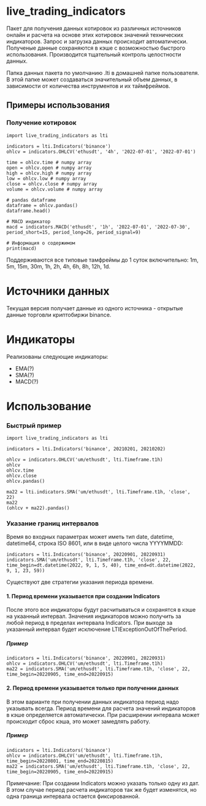 # live_trading_indicators
Пакет для получения данных котировок из различных источников онлайн и расчета на основе этих котировок значений технических индикаторов.
Запрос и загрузка данных происходит автоматически. Полученые данные сохраняются в кэше с возможностью быстрого использования. Производится тщательный контроль целостности данных.

Папка данных пакета по умолчанию .lti в домашней папке пользователя. В этой папке может создаваться значительный объем данных, в зависимости от количества инструментов и их таймфреймов.

## Примеры использования
### Получение котировок
```
import live_trading_indicators as lti

indicators = lti.Indicators('binance')
ohlcv = indicators.OHLCV('ethusdt', '4h', '2022-07-01', '2022-07-01')

time = ohlcv.time # numpy array
open = ohlcv.open # numpy array
high = ohlcv.high # numpy array
low = ohlcv.low # numpy array
close = ohlcv.close # numpy array
volume = ohlcv.volume # numpy array

# pandas dataframe
dataframe = ohlcv.pandas()
dataframe.head()

# MACD индикатор
macd = indicators.MACD('ethusdt', '1h', '2022-07-01', '2022-07-30', period_short=15, period_long=26, period_signal=9)

# Информация о содержимом
print(macd)
```
Поддерживаются все типовые тамфреймы до 1 суток включительно: 1m, 5m, 15m, 30m, 1h, 2h, 4h, 6h, 8h, 12h, 1d.
# Источники данных
Текущая версия получает данные из одного источника - открытые данные торговли криптобиржи binance. 
# Индикаторы
Реализованы следующие индикаторы:
- EMA(?)
- SMA(?)
- MACD(?)
# Использование

### Быстрый пример
```
import live_trading_indicators as lti

indicators = lti.Indicators('binance', 20210201, 20210202)

ohlcv = indicators.OHLCV('um/ethusdt', lti.Timeframe.t1h)
ohlcv
ohlcv.time
ohlcv.close
ohlcv.pandas()

ma22 = lti.indicators.SMA('um/ethusdt', lti.Timeframe.t1h, 'close', 22)
ma22
(ohlcv + ma22).pandas()
```
### Указание границ интервалов
Время во входных параметрах может иметь тип date, datetime, datetime64, строка ISO 8601, или в виде целого числа YYYYMMDD:
```
indicators = lti.Indicators('binance', 20220901, 20220931)
indicators.SMA('um/ethusdt', lti.Timeframe.t1h, 'close', 22, time_begin=dt.datetime(2022, 9, 1, 5, 40), time_end=dt.datetime(2022, 9, 1, 23, 59))
```

Существуют две стратегии указания периода времени.
#### 1. Период времени указывается при создании Indicators
После этого все индикаторы будут расчитываться и сохранятся в кэше на укаанный интервал. Значения индикаторов можно получить за любой период в пределах интервала Indicators. При выходе за указанный интервал будет исключение LTIExceptionOutOfThePeriod.
##### Пример
```
indicators = lti.Indicators('binance', 20220901, 20220931)
ohlcv = indicators.OHLCV('um/ethusdt', lti.Timeframe.t1h)
ma22 = indicators.SMA('um/ethusdt', lti.Timeframe.t1h, 'close', 22, time_begin=20220905, time_end=20220915)
```
#### 2. Период времени указывается только при получении данных
В этом варианте при получении данных индикатора период надо указывать всегда. Период времени для расчета значений индикаторов в кэше определяется автоматически. При расширении интервала может происходит сброс кэша, это может замедлять работу.
##### Пример
```
indicators = lti.Indicators('binance')
ohlcv = indicators.OHLCV('um/ethusdt', lti.Timeframe.t1h, time_begin=20220801, time_end=20220815)
ma22 = indicators.SMA('um/ethusdt', lti.Timeframe.t1h, 'close', 22, time_begin=20220905, time_end=20220915)
```
Примечание: При создании Indicators можно указать только одну из дат. В этом случае период расчета индикаторов так же будет изменятся, но одна граница интервала остается фиксированной.
